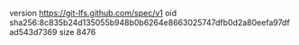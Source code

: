 version https://git-lfs.github.com/spec/v1
oid sha256:8c835b24d135055b948b0b6264e8663025747dfb0d2a80eefa97dfad543d7369
size 8476
